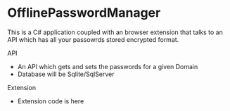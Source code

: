 # OfflinePasswordManager

This is a C# application coupled with an browser extension that talks to an API which has all your passowrds stored encrypted format.

API
- An API which gets and sets the passwords for a given Domain
- Database will be Sqlite/SqlServer

Extension
- Extension code is here
